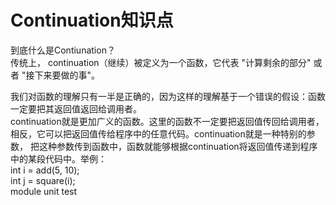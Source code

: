 # Continuation知识点
到底什么是Contiunation？  
传统上， continuation（继续）被定义为一个函数，它代表 "计算剩余的部分" 或者 "接下来要做的事"。  

我们对函数的理解只有一半是正确的，因为这样的理解基于一个错误的假设：函数一定要把其返回值返回给调用者。  
continuation就是更加广义的函数。这里的函数不一定要把返回值传回给调用者，相反，它可以把返回值传给程序中的任意代码。continuation就是一种特别的参数，  把这种参数传到函数中，函数就能够根据continuation将返回值传递到程序中的某段代码中。举例：  
	int i = add(5, 10);  
	int j = square(i);  
	module unit test  
